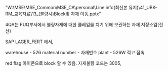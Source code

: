 "W:\MSE\MSE_Common\MSE_CA\personal\Line info(최신본 유지)\41_UBK-RM_교육자료\13_(불량시)Block및 자재 이동.pptx"


4QA는 PUQ부서에서 불량자재에 대한 클레임을 치기 위해 보관하는 자재 저장소임(전산)

SAP LAGER_FERT 에서,

warehouse - 526
material number - 자재번호
plant - 526W 적고 접속

red flag 아이콘으로 block 할 수 있음. 자재불량 코드는 3005, 